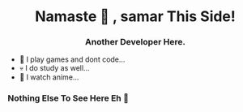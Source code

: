 <h1 align="center"> Namaste 🙏 ,
samar This Side!</h1>
<h3 align="center">Another Developer Here.</h3>


- 🖤 I play games and dont code...
- 💀 I do study as well...
- 🌱 I watch anime...

<h3 align="left">Nothing Else To See Here Eh 👀</h3>
